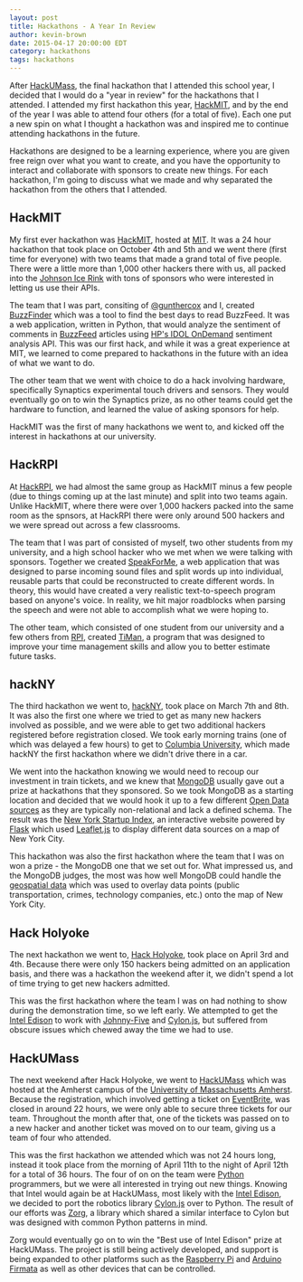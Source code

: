```yaml
---
layout: post
title: Hackathons - A Year In Review
author: kevin-brown
date: 2015-04-17 20:00:00 EDT
category: hackathons
tags: hackathons
---
```


After [HackUMass][hackumass], the final hackathon that I attended this school year, I decided that I would do a "year in review" for the hackathons that I attended. I attended my first hackathon this year, [HackMIT][hackmit], and by the end of the year I was able to attend four others (for a total of five). Each one put a new spin on what I thought a hackathon was and inspired me to continue attending hackathons in the future.

Hackathons are designed to be a learning experience, where you are given free reign over what you want to create, and you have the opportunity to interact and collaborate with sponsors to create new things. For each hackathon, I'm going to discuss what we made and why separated the hackathon from the others that I attended.

## HackMIT

My first ever hackathon was [HackMIT][hackmit], hosted at [MIT][mit]. It was a 24 hour hackathon that took place on October 4th and 5th and we went there (first time for everyone) with two teams that made a grand total of five people. There were a little more than 1,000 other hackers there with us, all packed into the [Johnson Ice Rink][johnson-arena] with tons of sponsors who were interested in letting us use their APIs.

The team that I was part, consiting of [@gunthercox][gunthercox] and I, created [BuzzFinder][buzzfinder] which was a tool to find the best days to read BuzzFeed. It was a web application, written in Python, that would analyze the sentiment of comments in [BuzzFeed][buzzfeed] articles using [HP's IDOL OnDemand][idol-on-demand] sentiment analysis API. This was our first hack, and while it was a great experience at MIT, we learned to come prepared to hackathons in the future with an idea of what we want to do.

The other team that we went with choice to do a hack involving hardware, specifically Synaptics experimental touch drivers and sensors. They would eventually go on to win the Synaptics prize, as no other teams could get the hardware to function, and learned the value of asking sponsors for help.

HackMIT was the first of many hackathons we went to, and kicked off the interest in hackathons at our university.

## HackRPI

At [HackRPI][hackrpi], we had almost the same group as HackMIT minus a few people (due to things coming up at the last minute) and split into two teams again. Unlike HackMIT, where there were over 1,000 hackers packed into the same room as the spnsors, at HackRPI there were only around 500 hackers and we were spread out across a few classrooms.

The team that I was part of consisted of myself, two other students from my university, and a high school hacker who we met when we were talking with sponsors. Together we created [SpeakForMe][speak-for-me], a web application that was designed to parse incoming sound files and split words up into individual, reusable parts that could be reconstructed to create different words. In theory, this would have created a very realistic text-to-speech program based on anyone's voice. In reality, we hit major roadblocks when parsing the speech and were not able to accomplish what we were hoping to.

The other team, which consisted of one student from our university and a few others from [RPI][rpi], created [TiMan][timan], a program that was designed to improve your time management skills and allow you to better estimate future tasks.

## hackNY

The third hackathon we went to, [hackNY][hackny], took place on March 7th and 8th. It was also the first one where we tried to get as many new hackers involved as possible, and we were able to get two additional hackers registered before registration closed. We took early morning trains (one of which was delayed a few hours) to get to [Columbia University][columbia], which made hackNY the first hackathon where we didn't drive there in a car.

We went into the hackathon knowing we would need to recoup our investment in train tickets, and we knew that [MongoDB][mongodb] usually gave out a prize at hackathons that they sponsored. So we took MongoDB as a starting location and decided that we would hook it up to a few different [Open Data sources][nyc-open-data] as they are typically non-relational and lack a defined schema. The result was the [New York Startup Index][nysi], an interactive website powered by [Flask][flask] which used [Leaflet.js][leaflet] to display different data sources on a map of New York City.

This hackathon was also the first hackathon where the team that I was on won a prize - the MongoDB one that we set out for. What impressed us, and the MongoDB judges, the most was how well MongoDB could handle the [geospatial data][mongo-geospatial] which was used to overlay data points (public transportation, crimes, technology companies, etc.) onto the map of New York City.

## Hack Holyoke

The next hackathon we went to, [Hack Holyoke][hack-holyoke], took place on April 3rd and 4th. Because there were only 150 hackers being admitted on an application basis, and there was a hackathon the weekend after it, we didn't spend a lot of time trying to get new hackers admitted.

This was the first hackathon where the team I was on had nothing to show during the demonstration time, so we left early. We attempted to get the [Intel Edison][intel-edison] to work with [Johnny-Five][johnny-five] and [Cylon.js][cylonjs], but suffered from obscure issues which chewed away the time we had to use.

## HackUMass

The next weekend after Hack Holyoke, we went to [HackUMass][hackumass] which was hosted at the Amherst campus of the [University of Massachusetts Amherst][umass]. Because the registration, which involved getting a ticket on [EventBrite][eventbrite], was closed in around 22 hours, we were only able to secure three tickets for our team. Throughout the month after that, one of the tickets was passed on to a new hacker and another ticket was moved on to our team, giving us a team of four who attended.

This was the first hackathon we attended which was not 24 hours long, instead it took place from the morning of April 11th to the night of April 12th for a total of 36 hours. The four of on on the team were [Python][python] programmers, but we were all interested in trying out new things. Knowing that Intel would again be at HackUMass, most likely with the [Intel Edison][intel-edison], we decided to port the robotics library [Cylon.js][cylonjs] over to Python. The result of our efforts was [Zorg][zorg], a library which shared a similar interface to Cylon but was designed with common Python patterns in mind.

Zorg would eventually go on to win the "Best use of Intel Edison" prize at HackUMass. The project is still being actively developed, and support is being expanded to other platforms such as the [Raspberry Pi][raspberry-pi] and [Arduino Firmata][firmata] as well as other devices that can be controlled.

[buzzfeed]: http://buzzfeed.com/
[buzzfinder]: http://challengepost.com/software/buzzfinder
[columbia]: http://www.columbia.edu/
[cylonjs]: http://cylonjs.com/
[eventbrite]: https://www.eventbrite.com/e/hackumass-ii-tickets-15487208658
[firmata]: https://www.arduino.cc/en/Reference/Firmata
[flask]: http://flask.pocoo.org/
[gunthercox]: https://github.com/gunthercox
[hack-holyoke]: http://www.hackholyoke.org/
[hackmit]: https://hackmit.org/
[hackny]: http://hackny.org/a/spring2015hackathon/
[hackrpi]: http://hackrpi.com/
[hackumass]: http://hackumass.com/
[idol-on-demand]: https://www.idolondemand.com/
[intel-edison]: http://www.intel.com/content/www/us/en/do-it-yourself/edison.html
[johnny-five]: http://johnny-five.io/
[johnson-arena]: https://www.google.com/maps/place/Johnson+Ice+Rink/@42.358466,-71.096413,17z/
[leaflet]: http://leafletjs.com/
[mit]: http://mit.edu/
[mongodb]: https://www.mongodb.com/
[mongo-geospatial]: http://docs.mongodb.org/manual/applications/geospatial-indexes/
[nyc-open-data]: https://nycopendata.socrata.com/
[nysi]: http://challengepost.com/software/new-york-startup-index
[raspberry-pi]: https://www.raspberrypi.org/
[rpi]: http://rpi.edu/
[python]: https://www.python.org/
[speak-for-me]: http://challengepost.com/software/speak-for-me-5ecze
[timan]: http://challengepost.com/software/timan
[umass]: https://umass.edu/
[zorg]: https://zorg-framework.github.io/
